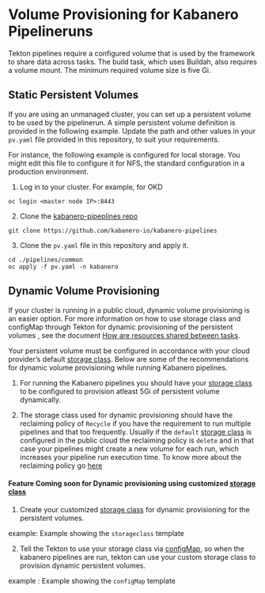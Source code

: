 # Volume Provisioning for Kabanero Pipelineruns

Tekton pipelines require a configured volume that is used by the framework to share data across tasks. The build task, which uses Buildah, also requires a volume mount. The minimum required volume size is five Gi.

## Static Persistent Volumes

If you are using an unmanaged cluster, you can set up a persistent volume to be used by the pipelinerun. A simple persistent volume definition is provided in the following example. Update the path and other values in your `pv.yaml` file provided in this repository, to suit your requirements. 

For instance, the following example is configured for local storage. You might edit this file to configure it for NFS, the standard configuration in a production environment.

1. Log in to your cluster. For example, for OKD

```
oc login <master node IP>:8443
```

2. Clone the [kabanero-pipeplines repo](https://github.com/kabanero-io/kabanero-pipelines.git)

```
git clone https://github.com/kabanero-io/kabanero-pipelines
```

3. Clone the `pv.yaml` file in this repository and apply it.

```
cd ./pipelines/common
oc apply -f pv.yaml -n kabanero
```

## Dynamic Volume Provisioning

If your cluster is running in a public cloud, dynamic volume provisioning is an easier option. For more information on how to use storage class and configMap through Tekton for dynamic provisioning of the persistent volumes	, see the document [How are resources shared between tasks](https://github.com/tektoncd/pipeline/blob/master/docs/install.md#how-are-resources-shared-between-tasks).

Your persistent volume must be configured in accordance with your cloud provider’s default [storage class](https://kubernetes.io/docs/concepts/storage/storage-classes/#introduction). Below are some of the recommendations for dynamic volume provisioning while running Kabanero pipelines.

1. For running the Kabanero pipelines you should have your [storage class](https://kubernetes.io/docs/concepts/storage/storage-classes/#introduction) to be configured to provision atleast 5Gi of persistent volume dynamically.

2. The storage class used for dynamic provisioning should have the reclaiming policy of `Recycle` if you have the requirement to run multiple pipelines and that too frequently. 
Usually if the `default` [storage class](https://kubernetes.io/docs/concepts/storage/storage-classes/#introduction) is configured in the public cloud the reclaiming policy is `delete` and in that case your pipelines might create a new volume for each run, which increases your pipeline run execution time. To know more about the reclaiming policy go [here](https://kubernetes.io/docs/concepts/storage/persistent-volumes/#reclaiming)

#### Feature Coming soon for Dynamic provisioning using customized [storage class](https://kubernetes.io/docs/concepts/storage/storage-classes/#introduction)

1. Create your customized [storage class](https://kubernetes.io/docs/concepts/storage/storage-classes/#introduction) for dynamic provisioning for the persistent volumes.

example: Example showing the `storageclass` template

2. Tell the Tekton to use your storage class via [configMap](https://github.com/tektoncd/pipeline/blob/master/docs/install.md#how-are-resources-shared-between-tasks), so when the kabanero pipelines are run, tekton can use your custom storage class to provision dynamic persistent volumes.

example : Example showing the `configMap` template